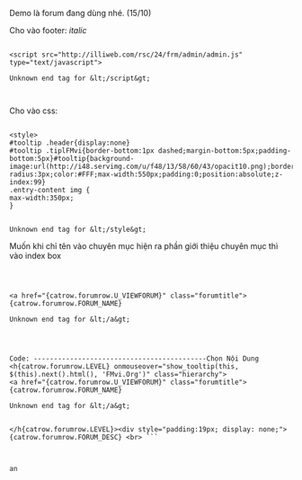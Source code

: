Demo là forum đang dùng nhé. (15/10)

Cho vào footer: _italic_

```

<script src="http://illiweb.com/rsc/24/frm/admin/admin.js" type="text/javascript">

Unknown end tag for &lt;/script&gt;



```

Cho vào css:

```

<style>
#tooltip .header{display:none}
#tooltip .tiplFMvi{border-bottom:1px dashed;margin-bottom:5px;padding-bottom:5px}#tooltip{background-image:url(http://i48.servimg.com/u/f48/13/58/60/43/opacit10.png);border:0;border-radius:3px;color:#FFF;max-width:550px;padding:0;position:absolute;z-index:99}
.entry-content img {
max-width:350px;
}


Unknown end tag for &lt;/style&gt;

```



Muốn khi chỉ tên vào chuyên mục hiện ra phần giới thiệu chuyên mục thì
vào index box

```



<a href="{catrow.forumrow.U_VIEWFORUM}" class="forumtitle">{catrow.forumrow.FORUM_NAME}

Unknown end tag for &lt;/a&gt;


```



```


Code: -------------------------------------------Chọn Nội Dung
<h{catrow.forumrow.LEVEL} onmouseover="show_tooltip(this, $(this).next().html(), 'FMvi.Org')" class="hierarchy">
<a href="{catrow.forumrow.U_VIEWFORUM}" class="forumtitle">{catrow.forumrow.FORUM_NAME}

Unknown end tag for &lt;/a&gt;


</h{catrow.forumrow.LEVEL}><div style="padding:19px; display: none;">{catrow.forumrow.FORUM_DESC} <br> ```



an